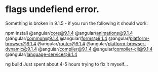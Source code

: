# flags undefiend error.


Something is broken in 9.1.5 - if you run the following it should work:

npm install @angular/core@9.1.4 @angular/animations@9.1.4 @angular/common@9.1.4 @angular/forms@9.1.4 @angular/platform-browser@9.1.4 @angular/router@9.1.4 @angular/platform-browser-dynamic@9.1.4 @angular/compiler@9.1.4 @angular/compiler-cli@9.1.4 @angular/language-service@9.1.4

ng build
Just spent about 4-5 hours trying to fix it myself...